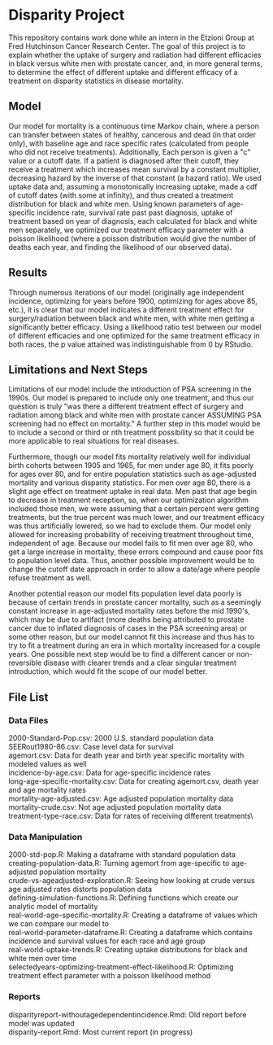 
# Disparity Project
This repository contains work done while an intern in the Etzioni Group at Fred Hutchinson Cancer Research Center. 
The goal of this project is to explain whether the uptake of surgery and radiation had different efficacies in black versus white men 
with prostate cancer, and, in more general terms, to determine the effect of different uptake and different efficacy of a treatment 
on disparity statistics in disease mortality.

## Model
Our model for mortality is a continuous time Markov chain, where a person can transfer between states of healthy, cancerous and dead 
(in that order only), with baseline age and race specific rates (calculated from people who did not receive treatments). Additionally,
Each person is given a "c" value or a cutoff date. If a patient is diagnosed after their cutoff, they receive a treatment which 
increases mean survival by a constant multiplier, decreasing hazard by the inverse of that constant (a hazard ratio). We used uptake 
data and, assuming a monotonically increasing uptake, made a cdf of cutoff dates (with some at infinity), and thus created a treatment
distribution for black and white men. Using known parameters of age-specific incidence rate, survival rate past past diagnosis, uptake 
of treatment based on year of diagnosis, each calculated for black and white men separately, we optimized our treatment efficacy parameter
with a poisson likelihood (where a poisson distribution would give the number of deaths each year, and finding the likelihood of our 
observed data). 

## Results
Through numerous iterations of our model (originally age independent incidence, optimizing for years before 1900, optimizing for ages 
above 85, etc.), it is clear that our model indicates a different treatment effect for surgery/radiation between black and white men, 
with white men getting a significantly better efficacy. Using a likelihood ratio test between our model of different efficacies and one
optimized for the same treatment efficacy in both races, the p value attained was indistinguishable from 0 by RStudio. 

## Limitations and Next Steps
Limitations of our model include the introduction of PSA screening in the 1990s. Our model is prepared to include only one treatment, and
thus our question is truly "was there a different treatment effect of surgery and radiation among black and white men with prostate cancer
ASSUMING PSA screening had no effect on mortality." A further step in this model would be to include a second or third or nth treatment 
possibility so that it could be more applicable to real situations for real diseases. 

Furthermore, though our model fits mortality relatively well for individual birth cohorts between 1905 and 1965, for men under age 80, 
it fits poorly for ages over 80, and for entire population statistics such as age-adjusted mortality and various disparity statistics. 
For men over age 80, there is a slight age effect on treatment uptake in real data. Men past that age begin to decrease in treatment 
reception, so, when our optimization algorithm included those men, we were assuming that a certain percent were getting treatments, but 
the true percent was much lower, and our treatment efficacy was thus artificially lowered, so we had to exclude them. Our model only 
allowed for increasing probability of receiving treatment throughout time, independent of age. Because our model fails to fit men over 
age 80, who get a large increase in mortality, these errors compound and cause poor fits to population level data. Thus, another possible 
improvement would be to change the cutoff date approach in order to allow a date/age where people refuse treatment as well. 

Another potential reason our model fits population level data poorly is because of certain trends in prostate cancer mortality, such as a
seemingly constant increase in age-adjusted mortality rates before the mid 1990's, which may be due to artifact (more deaths being attributed
to prostate cancer due to inflated diagnosis of cases in the PSA screening area) or some other reason, but our model cannot fit this increase 
and thus has to try to fit a treatment during an era in which mortality increased for a couple years. One possible next step would be to find
a different cancer or non-reversible disease with clearer trends and a clear singular treatment introduction, which would fit the scope of 
our model better.


## File List
### Data Files
2000-Standard-Pop.csv: 2000 U.S. standard population data\
SEERout1980-86.csv: Case level data for survival\
agemort.csv: Data for death year and birth year specific mortality with modeled values as well\
incidence-by-age.csv: Data for age-specific incidence rates\
long-age-specific-mortality.csv: Data for creating agemort.csv, death year and age mortality rates\
mortality-age-adjusted.csv: Age adjusted population mortality data\
mortality-crude.csv: Not age adjusted population mortality data\
treatment-type-race.csv: Data for rates of receiving different treatments\
### Data Manipulation
2000-std-pop.R: Making a dataframe with standard population data\
creating-population-data.R: Turning agemort from age-specific to age-adjusted population mortality\
crude-vs-ageadjusted-exploration.R: Seeing how looking at crude versus age adjusted rates distorts population data\
defining-simulation-functions.R: Defining functions which create our analytic model of mortality\
real-world-age-specific-mortality.R: Creating a dataframe of values which we can compare our model to\
real-world-parameter-dataframe.R: Creating a dataframe which contains incidence and survival values for each race and age group\
real-world-uptake-trends.R: Creating uptake distributions for black and white men over time\
selectedyears-optimizing-treatment-effect-likelihood.R: Optimizing treatment effect parameter with a poisson likelihood method
### Reports
disparityreport-withoutagedependentincidence.Rmd: Old report before model was updated\
disparity-report.Rmd: Most current report (in progress) 
